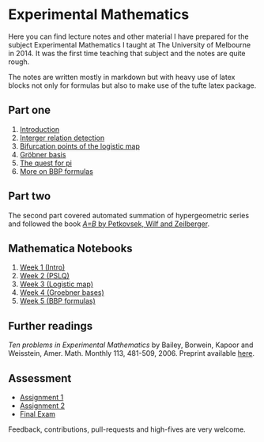 # Experimental Mathematics

Here you can find lecture notes and other material I have prepared for the subject Experimental Mathematics I taught at The University of Melbourne in 2014. It was the first time teaching that subject and the notes are quite rough.

The notes are written mostly in markdown but with heavy use of latex blocks not only for formulas but also to make use of the tufte latex package.

## Part one

1. [Introduction](https://github.com/andreabedini/experimental-mathematics/blob/master/pdfs/Week1.pdf)
2. [Interger relation detection](https://github.com/andreabedini/experimental-mathematics/blob/master/pdfs/Week2.pdf)
3. [Bifurcation points of the logistic map](https://github.com/andreabedini/experimental-mathematics/blob/master/pdfs/Week3.pdf)
4. [Gröbner basis](https://github.com/andreabedini/experimental-mathematics/blob/master/pdfs/Week4.pdf)
5. [The quest for pi](https://github.com/andreabedini/experimental-mathematics/blob/master/pdfs/Week5.pdf)
6. [More on BBP formulas](https://github.com/andreabedini/experimental-mathematics/blob/master/pdfs/Week6.pdf)

## Part two

The second part covered automated summation of hypergeometric series and followed the book [_A=B_ by Petkovsek, Wilf and Zeilberger](http://www.math.upenn.edu/~wilf/AeqB.html).

## Mathematica Notebooks

1. [Week 1 (Intro)](https://github.com/andreabedini/experimental-mathematics/raw/master/notebooks/Week1.nb)
2. [Week 2 (PSLQ)](https://github.com/andreabedini/experimental-mathematics/raw/master/notebooks/PSLQ.nb)
3. [Week 3 (Logistic map)](https://github.com/andreabedini/experimental-mathematics/raw/master/notebooks/Logistic%20Map.nb)
4. [Week 4 (Groebner bases)](https://github.com/andreabedini/experimental-mathematics/raw/master/notebooks/Groebner.nb)
5. [Week 5 (BBP formulas)](https://github.com/andreabedini/experimental-mathematics/raw/master/notebooks/BBP.nb)

## Further readings

_Ten problems in Experimental Mathematics_ by Bailey, Borwein, Kapoor and Weisstein, Amer. Math. Monthly 113, 481-509, 2006. Preprint available [here](http://crd-legacy.lbl.gov/~dhbailey/dhbpapers/tenproblems.pdf).

## Assessment

- [Assignment 1](https://github.com/andreabedini/experimental-mathematics/blob/master/assignments/Assignment1.pdf)
- [Assignment 2](https://github.com/andreabedini/experimental-mathematics/blob/master/assignments/Assignment2.pdf)
- [Final Exam](https://github.com/andreabedini/experimental-mathematics/blob/master/assignments/Exam2014.pdf)

Feedback, contributions, pull-requests and high-fives are very welcome.


